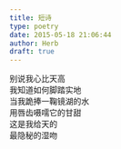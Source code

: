 ```yaml
---  
title: 短诗  
type: poetry  
date: 2015-05-18 21:06:44  
author: Herb  
draft: true
---  
```

别说我心比天高  
我知道如何脚踏实地  
当我跪捧一鞠镜湖的水  
用唇齿嗫嚅它的甘甜  
这是我给天的  
最隐秘的湿吻